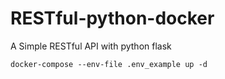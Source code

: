 # RESTful-python-docker
A Simple RESTful API with python flask


```
docker-compose --env-file .env_example up -d
```